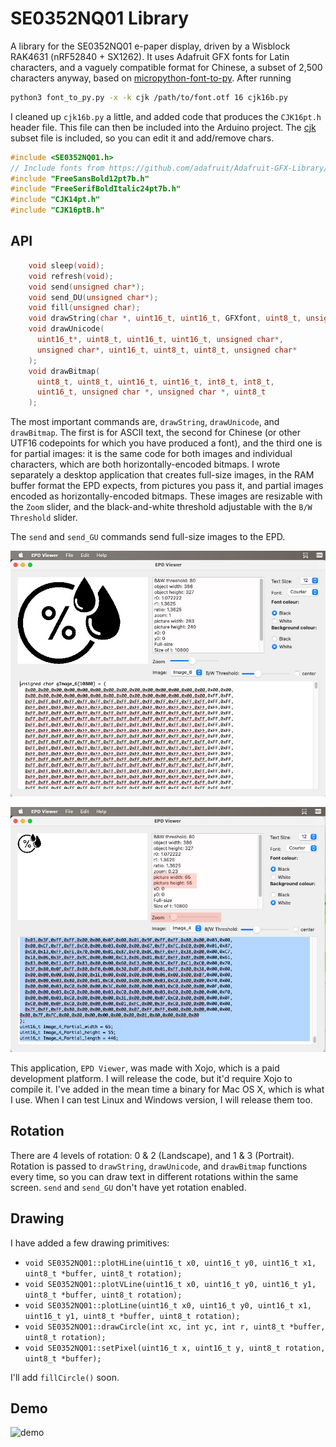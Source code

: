 # SE0352NQ01 Library

A library for the SE0352NQ01 e-paper display, driven by a Wisblock RAK4631 (nRF52840 + SX1262). It uses Adafruit GFX fonts for Latin characters, and a vaguely compatible format for Chinese, a subset of 2,500 characters anyway, based on [micropython-font-to-py](https://github.com/peterhinch/micropython-font-to-py). After running

```sh
python3 font_to_py.py -x -k cjk /path/to/font.otf 16 cjk16b.py
```

I cleaned up `cjk16b.py` a little, and added code that produces the `CJK16pt.h` header file. This file can then be included into the Arduino project. The [cjk](assets/cjk) subset file is included, so you can edit it and add/remove chars.

```c
#include <SE0352NQ01.h>
// Include fonts from https://github.com/adafruit/Adafruit-GFX-Library/tree/master/Fonts
#include "FreeSansBold12pt7b.h"
#include "FreeSerifBoldItalic24pt7b.h"
#include "CJK14pt.h"
#include "CJK16ptB.h"
```

## API

```c
    void sleep(void);
    void refresh(void);
    void send(unsigned char*);
    void send_DU(unsigned char*);
    void fill(unsigned char);
    void drawString(char *, uint16_t, uint16_t, GFXfont, uint8_t, unsigned char*);
    void drawUnicode(
      uint16_t*, uint8_t, uint16_t, uint16_t, unsigned char*,
      unsigned char*, uint16_t, uint8_t, uint8_t, unsigned char*
    );
    void drawBitmap(
      uint8_t, uint8_t, uint16_t, uint16_t, int8_t, int8_t,
      uint16_t, unsigned char *, unsigned char *, uint8_t
    );
```

The most important commands are, `drawString`, `drawUnicode`, and `drawBitmap`. The first is for ASCII text, the second for Chinese (or other UTF16 codepoints for which you have produced a font), and the third one is for partial images: it is the same code for both images and individual characters, which are both horizontally-encoded bitmaps. I wrote separately a desktop application that creates full-size images, in the RAM buffer format the EPD expects, from pictures you pass it, and partial images encoded as horizontally-encoded bitmaps. These images are resizable with the `Zoom` slider, and the black-and-white threshold adjustable with the `B/W Threshold` slider.

The `send` and `send_GU` commands send full-size images to the EPD.

![Full-Size_Image](assets/Full-Size_Image.jpg)

![Resized_Image](assets/Resized_Image.jpg)

This application, `EPD Viewer`, was made with Xojo, which is a paid development platform. I will release the code, but it'd require Xojo to compile it. I've added in the mean time a binary for Mac OS X, which is what I use. When I can test Linux and Windows version, I will release them too.

## Rotation

There are 4 levels of rotation: 0 & 2 (Landscape), and 1 & 3 (Portrait). Rotation is passed to `drawString`, `drawUnicode`, and `drawBitmap` functions every time, so you can draw text in different rotations within the same screen. `send` and `send_GU` don't have yet rotation enabled.

## Drawing

I have added a few drawing primitives:

* `void SE0352NQ01::plotHLine(uint16_t x0, uint16_t y0, uint16_t x1, uint8_t *buffer, uint8_t rotation);`
* `void SE0352NQ01::plotVLine(uint16_t x0, uint16_t y0, uint16_t y1, uint8_t *buffer, uint8_t rotation);`
* `void SE0352NQ01::plotLine(uint16_t x0, uint16_t y0, uint16_t x1, uint16_t y1, uint8_t *buffer, uint8_t rotation);`
* `void SE0352NQ01::drawCircle(int xc, int yc, int r, uint8_t *buffer, uint8_t rotation);`
* `void SE0352NQ01::setPixel(uint16_t x, uint16_t y, uint8_t rotation, uint8_t *buffer);`

I'll add `fillCircle()` soon.

## Demo

![demo](assets/demo.gif)

